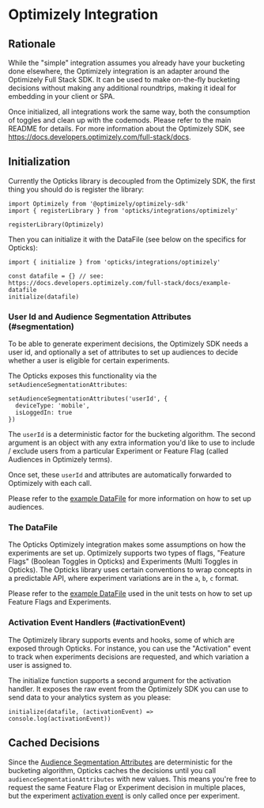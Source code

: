 # Optimizely Integration

## Rationale

While the "simple" integration assumes you already have your bucketing done
elsewhere, the Optimizely integration is an adapter around the Optimizely Full
Stack SDK. It can be used to make on-the-fly bucketing decisions without making
any additional roundtrips, making it ideal for embedding in your client or SPA.

Once initialized, all integrations work the same way, both the consumption of
toggles and clean up with the codemods. Please refer to the main README for
details. For more information about the Optimizely SDK, see
https://docs.developers.optimizely.com/full-stack/docs.

## Initialization

Currently the Opticks library is decoupled from the Optimizely SDK, the first
thing you should do is register the library:

```
import Optimizely from '@optimizely/optimizely-sdk'
import { registerLibrary } from 'opticks/integrations/optimizely'

registerLibrary(Optimizely)
```

Then you can initialize it with the DataFile (see below on the specifics for
Opticks):

```
import { initialize } from 'opticks/integrations/optimizely'

const datafile = {} // see: https://docs.developers.optimizely.com/full-stack/docs/example-datafile
initialize(datafile)
```

### User Id and Audience Segmentation Attributes (#segmentation)

To be able to generate experiment decisions, the Optimizely SDK needs a user id,
and optionally a set of attributes to set up audiences to decide whether a user
is eligible for certain experiments.

The Opticks exposes this functionality via the
`setAudienceSegmentationAttributes`:

```
setAudienceSegmentationAttributes('userId', {
  deviceType: 'mobile',
  isLoggedIn: true
})
```

The `userId` is a deterministic factor for the bucketing algorithm. The second
argument is an object with any extra information you'd like to use to include /
exclude users from a particular Experiment or Feature Flag (called Audiences in
Optimizely terms).

Once set, these `userId` and attributes are automatically forwarded to
Optimizely with each call.

Please refer to the
[example DataFile](../src/integrations/__fixtures__/dataFile.js)
for more information on how to set up audiences.

### The DataFile

The Opticks Optimizely integration makes some assumptions on how the experiments
are set up. Optimizely supports two types of flags, "Feature Flags" (Boolean
Toggles in Opticks) and Experiments (Multi Toggles in Opticks).
The Opticks library uses certain conventions to wrap concepts in a predictable
API, where experiment variations are in the `a`, `b`, `c` format.

Please refer to the
[example DataFile](../src/integrations/__fixtures__/dataFile.js) used in the
unit tests on how to set up Feature Flags and Experiments.

### Activation Event Handlers (#activationEvent)

The Optimizely library supports events and hooks, some of which are exposed
through Opticks. For instance, you can use the "Activation" event to track when
experiments decisions are requested, and which variation a user is assigned to.

The initialize function supports a second argument for the activation handler.
It exposes the raw event from the Optimizely SDK you can use to send data to
your analytics system as you please:

```
initialize(datafile, (activationEvent) => console.log(activationEvent))
```

## Cached Decisions

Since the [Audience Segmentation Attributes](#segmentation) are deterministic
for the bucketing algorithm, Opticks caches the decisions until you call
`audienceSegmentationAttributes` with new values.
This means you're free to request the same Feature Flag or Experiment decision
in multiple places, but the experiment [activation event](#activationEvent) is
only called once per experiment.
